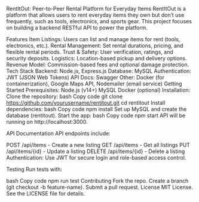 RentItOut: Peer-to-Peer Rental Platform for Everyday Items
RentItOut is a platform that allows users to rent everyday items they own but don’t use frequently, such as tools, electronics, and sports gear. This project focuses on building a backend RESTful API to power the platform.

Features
Item Listings: Users can list and manage items for rent (tools, electronics, etc.).
Rental Management: Set rental durations, pricing, and flexible rental periods.
Trust & Safety: User verification, ratings, and security deposits.
Logistics: Location-based pickup and delivery options.
Revenue Model: Commission-based fees and optional damage protection.
Tech Stack
Backend: Node.js, Express.js
Database: MySQL
Authentication: JWT (JSON Web Tokens)
API Docs: Swagger
Other: Docker (for containerization), Google Maps API, Nodemailer (email service)
Getting Started
Prerequisites:
Node.js (v14+)
MySQL
Docker (optional)
Installation:
Clone the repository:
bash
Copy code
git clone https://github.com/yourusername/rentitout.git
cd rentitout
Install dependencies:
bash
Copy code
npm install
Set up MySQL and create the database (rentitout).
Start the app:
bash
Copy code
npm start
API will be running on http://localhost:3000.

API Documentation
API endpoints include:

POST /api/items - Create a new listing
GET /api/items - Get all listings
PUT /api/items/{id} - Update a listing
DELETE /api/items/{id} - Delete a listing
Authentication:
Use JWT for secure login and role-based access control.

Testing
Run tests with:

bash
Copy code
npm run test
Contributing
Fork the repo.
Create a branch (git checkout -b feature-name).
Submit a pull request.
License
MIT License. See the LICENSE file for details.
